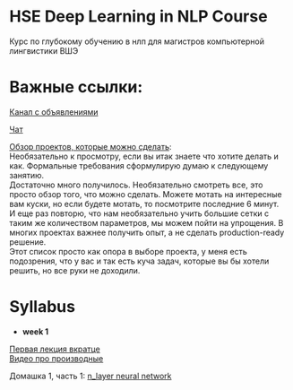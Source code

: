 # HSE Deep Learning in NLP Course
Курс по глубокому обучению в нлп для магистров компьютерной лингвистики ВШЭ

# Важные ссылки:
[Канал с объявлениями](https://t.me/hse_dl_nlp)

[Чат](https://t.me/joinchat/Bp0V0UPTLBJHv3o7XiBFaA)

[Обзор проектов, которые можно сделать](https://youtu.be/TLauwjPkbS0):  
Необязательно к просмотру, если вы итак знаете что хотите делать и как. Формальные требования сформулирую думаю к следующему занятию.  
Достаточно много получилось. Необязательно смотреть все, это просто обзор того, что можно сделать. Можете мотать на интересные вам куски, но если будете мотать, то посмотрите последние 6 минут.  
И еще раз повторю, что нам необязательно учить большие сетки с таким же количеством параметров, мы можем пойти на упрощения. В многих проектах важнее получить опыт, а не сделать production-ready решение.  
Этот список просто как опора в выборе проекта, у меня есть подозрения, что у вас и так есть куча задач, которые вы бы хотели решить, но все руки не доходили.

# Syllabus
- __week 1__

[Первая лекция вкратце](https://youtu.be/jEMdv9fW2ZA)  
[Видео про производные](https://youtu.be/tZ0yCzWfbZc)

Домашка 1, часть 1: [n_layer neural network](https://github.com/BobaZooba/HSE-Deep-Learning-in-NLP-Course/blob/master/week_01/neural_network/Homework%201.1.ipynb)



